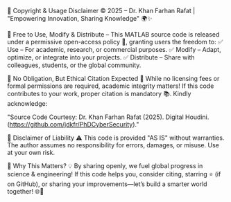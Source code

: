 📜 Copyright & Usage Disclaimer
© 2025 – Dr. Khan Farhan Rafat | "Empowering Innovation, Sharing Knowledge" 🌍✨

🔹 Free to Use, Modify & Distribute – This MATLAB source code is released under a permissive open-access policy 🚀, granting users the freedom to:
✅ Use – For academic, research, or commercial purposes.
✅ Modify – Adapt, optimize, or integrate into your projects.
✅ Distribute – Share with colleagues, students, or the global community.

🔹 No Obligation, But Ethical Citation Expected 🤝
While no licensing fees or formal permissions are required, academic integrity matters! If this code contributes to your work, proper citation is mandatory 📚. Kindly acknowledge:

"Source Code Courtesy: Dr. Khan Farhan Rafat (2025). Digital Houdini.(https://github.com/jdkfr/PhDCyberSecurity)."

🔹 Disclaimer of Liability ⚠️
This code is provided "AS IS" without warranties. The author assumes no responsibility for errors, damages, or misuse. Use at your own risk.

🔹 Why This Matters? 💡
By sharing openly, we fuel global progress in science & engineering! If this code helps you, consider citing, starring ⭐ (if on GitHub), or sharing your improvements—let’s build a smarter world together! 🌐🔬
